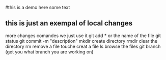 #this is a demo
here some text
## this is  just an exempal of local changes
more changes 
comandes we just use it
git add * or the name of the file
git status
git commit -m "description"
mkdir create directory
rmdir clear the directory
rm remove a file
touche creat a file 
ls browse the files
git branch (get you what branch you are working on)